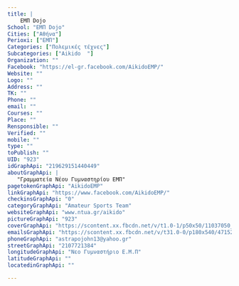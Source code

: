 ```yaml
---
title: |
    ΕΜΠ Dojo
School: "ΕΜΠ Dojo"
Cities: ["Αθήνα"]
Perioxi: ["ΕΜΠ"]
Categories: ["Πολεμικές τέχνες"]
Subcategories: ["Aikido  "]
Organization: ""
Facebook: "https://el-gr.facebook.com/AikidoEMP/"
Website: ""
Logo: ""
Address: ""
TK: ""
Phone: ""
email: ""
Courses: ""
Place: ""
Rensponsible: ""
Verified: ""
mobile: ""
type: ""
toPublish: ""
UID: "923"
idGraphApi: "219629151440449"
aboutGraphApi: | 
   "Γραμματεία Νέου Γυμναστηρίου ΕΜΠ"
pagetokenGraphApi: "AikidoEMP"
linkGraphApi: "https://www.facebook.com/AikidoEMP/"
checkinsGraphApi: "0"
categoryGraphApi: "Amateur Sports Team"
websiteGraphApi: "www.ntua.gr/aikido"
pictureGraphApi: "923"
coverGraphApi: "https://scontent.xx.fbcdn.net/v/t1.0-1/p50x50/11037050_906499426086748_2111002091233145774_n.png?oh=455c3391628aeef3f48287deb338a85d&amp;oe=5B040654"
emailsGraphApi: "https://scontent.xx.fbcdn.net/v/t31.0-0/p180x540/471527_290701977666499_1407944869_o.jpg?oh=18cd993840d6d63c383dfaa24bba19d0&amp;oe=5B3E6BA0"
phoneGraphApi: "astrapojohn13@yahoo.gr"
streetGraphApi: "2107721384"
longitudeGraphApi: "Νεο Γυμναστήριο Ε.Μ.Π"
latitudeGraphApi: ""
locatedinGraphApi: ""

---
```




